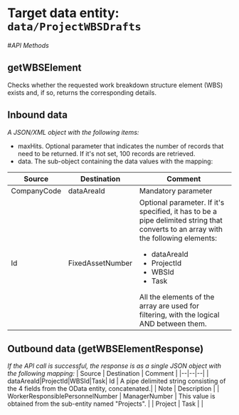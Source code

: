 # Target data entity: `data/ProjectWBSDrafts`

#_API Methods_

## **getWBSElement**
Checks whether the requested work breakdown structure element (WBS) exists and, if so, returns the corresponding details.

## Inbound data

_A JSON/XML object with the following items:_
- maxHits. Optional parameter that indicates the number of records that need to be returned. If it's not set, 100 records are retrieved.
- data. The sub-object containing the data values with the mapping:

| Source | Destination | Comment |
|--|--|--|
| CompanyCode | dataAreaId | Mandatory parameter |
| Id | FixedAssetNumber | Optional parameter. If it's specified, it has to be a pipe delimited string that converts to an array with the following elements:<ul><li>dataAreaId</li><li>ProjectId</li><li>WBSId</li><li>Task</li></ul>All the elements of the array are used for filtering, with the logical AND between them. |

## Outbound data (getWBSElementResponse)
_If the API call is successful, the response is as a single JSON object with the following mapping:_
| Source | Destination | Comment |
|--|--|--|
| dataAreaId\|ProjectId\|WBSId\|Task| Id | A pipe delimited string consisting of the 4 fields from the OData entity, concatenated.|
| Note | Description |
| WorkerResponsiblePersonnelNumber | ManagerNumber | This value is obtained from the sub-entity named "Projects". | 
| Project | Task | |
